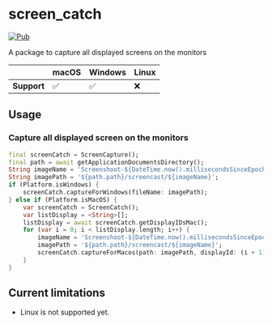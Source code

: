 # screen_catch

[![Pub](https://img.shields.io/pub/v/flutter_screen_capture)](https://pub.dev/packages/flutter_screen_capture)

A package to capture all displayed screens on the monitors

|             | macOS | Windows | Linux |
|:------------|:------|:--------|:------|
| **Support** | ✅     | ✅       | ❌     |


## Usage

### Capture all displayed screen on the monitors

```dart
final screenCatch = ScreenCapture();
final path = await getApplicationDocumentsDirectory();
String imageName = 'Screenshoot-${DateTime.now().millisecondsSinceEpoch}.jpg';
String imagePath = '${path.path}/screencast/${imageName}';
if (Platform.isWindows) {
    screenCatch.captureForWindows(fileName: imagePath);
} else if (Platform.isMacOS) {
    var screenCatch = ScreenCatch();
    var listDisplay = <String>[];
    listDisplay = await screenCatch.getDisplayIDsMac();
    for (var i = 0; i < listDisplay.length; i++) {
        imageName = 'Screenshoot-${DateTime.now().millisecondsSinceEpoch}${i}.jpg';
        imagePath = '${path.path}/screencast/${imageName}';
        screenCatch.captureForMacos(path: imagePath, displayId: (i + 1).toString());
    }
}
```

## Current limitations

- Linux is not supported yet.
